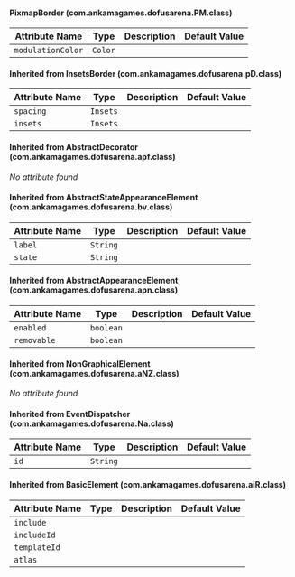#### PixmapBorder (com.ankamagames.dofusarena.PM.class)

| Attribute Name | Type | Description | Default Value |
|-----|----|---|---|
|``modulationColor``|``Color``|        |        |
#### Inherited from InsetsBorder (com.ankamagames.dofusarena.pD.class)

| Attribute Name | Type | Description | Default Value |
|-----|----|---|---|
|``spacing``|``Insets``|        |        |
|``insets``|``Insets``|        |        |
#### Inherited from AbstractDecorator (com.ankamagames.dofusarena.apf.class)

*No attribute found*
#### Inherited from AbstractStateAppearanceElement (com.ankamagames.dofusarena.bv.class)

| Attribute Name | Type | Description | Default Value |
|-----|----|---|---|
|``label``|``String``|        |        |
|``state``|``String``|        |        |
#### Inherited from AbstractAppearanceElement (com.ankamagames.dofusarena.apn.class)

| Attribute Name | Type | Description | Default Value |
|-----|----|---|---|
|``enabled``|``boolean``|        |        |
|``removable``|``boolean``|        |        |
#### Inherited from NonGraphicalElement (com.ankamagames.dofusarena.aNZ.class)

*No attribute found*
#### Inherited from EventDispatcher (com.ankamagames.dofusarena.Na.class)

| Attribute Name | Type | Description | Default Value |
|-----|----|---|---|
|``id``|``String``|        |        |
#### Inherited from BasicElement (com.ankamagames.dofusarena.aiR.class)

| Attribute Name | Type | Description | Default Value |
|-----|----|---|---|
|``include``||        |        |# 0
|``includeId``||        |        |# 0
|``templateId``||        |        |# 0
|``atlas``||        |        |# 0
